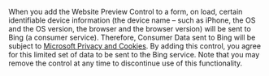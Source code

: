 When you add the Website Preview Control to a form, on load, certain identifiable device information (the device name – such as iPhone, the OS and the OS version, the browser and the browser version) will be sent to Bing (a consumer service). Therefore, Consumer Data sent to Bing will be subject to [Microsoft Privacy and Cookies](http://go.microsoft.com/fwlink/p/?LinkID=521839). By adding this control, you agree for this limited set of data to be sent to the Bing service. Note that you may remove the control at any time to discontinue use of this functionality.
